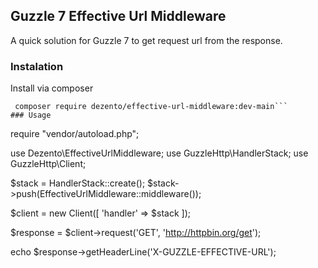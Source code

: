 ## Guzzle 7 Effective Url Middleware

A quick solution for Guzzle 7 to get request url from the response.

### Instalation
Install via composer

```
 composer require dezento/effective-url-middleware:dev-main```
### Usage
```
require "vendor/autoload.php";

use Dezento\EffectiveUrlMiddleware;
use GuzzleHttp\HandlerStack;
use GuzzleHttp\Client;

$stack = HandlerStack::create();
$stack->push(EffectiveUrlMiddleware::middleware());

$client = new Client([
    'handler' => $stack
]);

$response = $client->request('GET', 'http://httpbin.org/get');

echo $response->getHeaderLine('X-GUZZLE-EFFECTIVE-URL');
```
